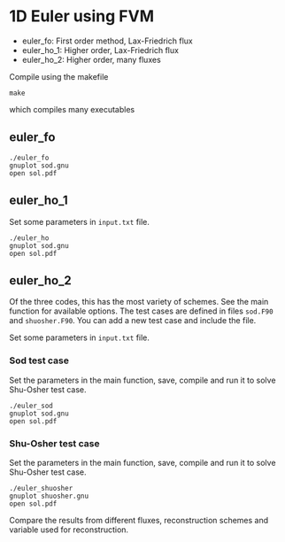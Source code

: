 # 1D Euler using FVM

* euler_fo: First order method, Lax-Friedrich flux
* euler_ho_1: Higher order, Lax-Friedrich flux
* euler_ho_2: Higher order, many fluxes

Compile using the makefile

```shell
make
```

which compiles many executables

## euler_fo

```shell
./euler_fo
gnuplot sod.gnu
open sol.pdf
```

## euler_ho_1

Set some parameters in `input.txt` file.

```shell
./euler_ho
gnuplot sod.gnu
open sol.pdf
```

## euler_ho_2

Of the three codes, this has the most variety of schemes. See the main function for available options. The test cases are defined in files `sod.F90` and `shuosher.F90`. You can add a new test case and include the file.

Set some parameters in `input.txt` file.

### Sod test case
Set the parameters in the main function, save, compile and run it to solve Shu-Osher test case.

```shell
./euler_sod
gnuplot sod.gnu
open sol.pdf
```

### Shu-Osher test case
Set the parameters in the main function, save, compile and run it to solve Shu-Osher test case.

```shell
./euler_shuosher
gnuplot shuosher.gnu
open sol.pdf
```

Compare the results from different fluxes, reconstruction schemes and variable used for reconstruction.